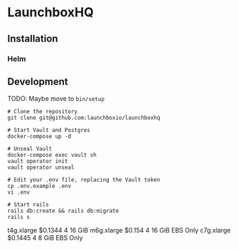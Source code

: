 # LaunchboxHQ

## Installation 

### Helm 

## Development

TODO: Maybe move to `bin/setup`

```shell
# Clone the repository
git clone git@github.com:launchboxio/launchboxhq

# Start Vault and Postgres
docker-compose up -d 

# Unseal Vault 
docker-compose exec vault sh 
vault operator init 
vault operator unseal

# Edit your .env file, replacing the Vault token
cp .env.example .env
vi .env

# Start rails 
rails db:create && rails db:migrate 
rails s
```


t4g.xlarge	$0.1344	4	16 GiB
m6g.xlarge	$0.154	4	16 GiB	EBS Only
c7g.xlarge	$0.1445	4	8 GiB	EBS Only
